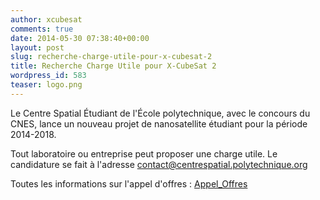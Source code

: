 ```yaml
---
author: xcubesat
comments: true
date: 2014-05-30 07:38:40+00:00
layout: post
slug: recherche-charge-utile-pour-x-cubesat-2
title: Recherche Charge Utile pour X-CubeSat 2
wordpress_id: 583
teaser: logo.png
---
```


Le Centre Spatial Étudiant de l'École polytechnique, avec le concours du CNES, lance un nouveau projet de nanosatellite étudiant pour la période 2014-2018.

Tout laboratoire ou entreprise peut proposer une charge utile. Le candidature se fait à l'adresse contact@centrespatial.polytechnique.org

Toutes les informations sur l'appel d'offres : [Appel_Offres](https://xspacecenter.files.wordpress.com/2014/05/appel_offres.pdf)
